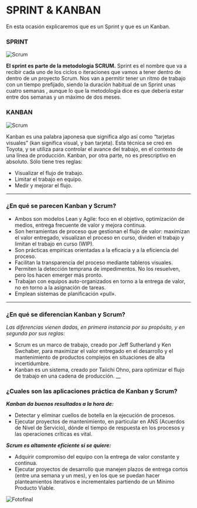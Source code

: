 # SPRINT & KANBAN
En esta ocasión explicaremos que es un Sprint y que es un Kanban.

### SPRINT
![Scrum](https://www.ticportal.es/wp-content/uploads/scrum-metodologia-flujo-tareas.jpg)

**El sprint es parte de la metodologia SCRUM.**
Sprint es el nombre que va a recibir cada uno de los ciclos o iteraciones que vamos a tener dentro de dentro de un proyecto Scrum.
Nos van a permitir tener un ritmo de trabajo con un tiempo prefijado, siendo la duración habitual de un Sprint unas cuatro semanas , aunque lo que la metodología dice es que debería estar entre dos semanas y un máximo de dos meses.

### KANBAN
![Scrum](https://www.e-quipu.pe/dinamic/publicacion/imagen/full/TZnZlBr-PTekbolHVwCYcoMWx.png)

Kanban es una palabra japonesa que significa algo así como “tarjetas visuales” (kan significa visual, y ban tarjeta). Esta técnica se creó en Toyota, y se utiliza para controlar el avance del trabajo, en el contexto de una línea de producción.
Kanban, por otra parte, no es prescriptivo en absoluto. Sólo tiene tres reglas:

- Visualizar el flujo de trabajo.
- Limitar el trabajo en equipo.
- Medir y mejorar el flujo.
___

### ¿En qué se parecen Kanban y Scrum?
 
- Ambos son modelos Lean y Agile: foco en el objetivo, optimización de medios, entrega frecuente de valor y mejora continua.
- Son herramientas de proceso que gestionan el flujo de valor: maximizan el valor entregado, visualizan el proceso en curso, dividen el trabajo y limitan el trabajo en curso (WIP).
- Son prácticas empíricas orientadas a la eficacia y a la eficiencia del proceso.
- Facilitan la transparencia del proceso mediante tableros visuales.
- Permiten la detección temprana de impedimentos. No los resuelven, pero los hacen emerger más pronto.
- Trabajan con equipos auto-organizados en torno a la entrega de valor, no en torno a la asignación de tareas.
- Emplean sistemas de planificación «pull».
___

### ¿En qué se diferencian Kanban y Scrum?

*Las diferencias vienen dadas, en primera instancia por su propósito, y en segunda por sus reglas:*

- Scrum es un marco de trabajo, creado por Jeff Sutherland y Ken Swchaber, para maximizar el valor entregado en el desarrollo y el mantenimiento de productos complejos en situaciones de alta incertidumbre.
- Kanban es un sistema, creado por Taiichi Ohno, para optimizar el flujo de trabajo en una cadena de producción.
__

### ¿Cuales son las aplicaciones práctica de Kanban y Scrum?

***Kanban da buenos resultados a la hora de:***

- Detectar y eliminar cuellos de botella en la ejecución de procesos.
- Ejecutar proyectos de mantenimiento, en particular en ANS (Acuerdos de Nivel de Servicio), dónde el tiempo de respuesta en los procesos y las operaciones críticas es vital.

***Scrum es altamente eficiente si se quiere:***

- Adquirir compromiso del equipo con la entrega de valor constante y continua.
- Ejecutar proyectos de desarrollo que manejen plazos de entrega cortos (entre una semana y un mes), y en los que se puedan hacer planteamientos iterativos e incrementales partiendo de un Mínimo Producto Viable.

![Fotofinal](https://www.ealde.es/wp-content/uploads/2017/04/kanban-vs-scrum.jpg)